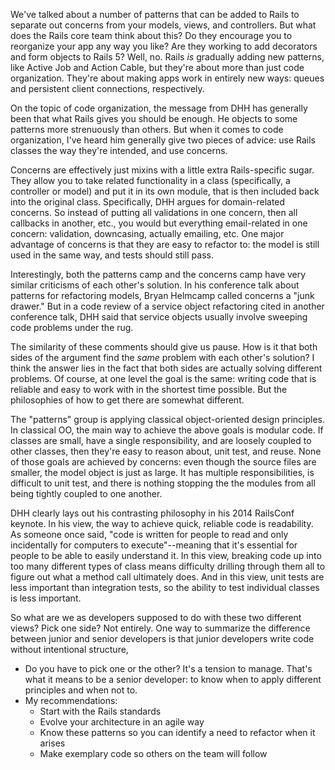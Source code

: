 We've talked about a number of patterns that can be added to Rails to separate out concerns from your models, views, and controllers. But what does the Rails core team think about this? Do they encourage you to reorganize your app any way you like? Are they working to add decorators and form objects to Rails 5? Well, no. Rails *is* gradually adding new patterns, like Active Job and Action Cable, but they're about more than just code organization. They're about making apps work in entirely new ways: queues and persistent client connections, respectively.

On the topic of code organization, the message from DHH has generally been that what Rails gives you should be enough. He objects to some patterns more strenuously than others. But when it comes to code organization, I've heard him generally give two pieces of advice: use Rails classes the way they're intended, and use concerns.

Concerns are effectively just mixins with a little extra Rails-specific sugar. They allow you to take related functionality in a class (specifically, a controller or model) and put it in its own module, that is then included back into the original class. Specifically, DHH argues for domain-related concerns. So instead of putting all validations in one concern, then all callbacks in another, etc., you would but everything email-related in one concern: validation, downcasing, actually emailing, etc. One major advantage of concerns is that they are easy to refactor to: the model is still used in the same way, and tests should still pass.

Interestingly, both the patterns camp and the concerns camp have very similar criticisms of each other's solution. In his conference talk about patterns for refactoring models, Bryan Helmcamp called concerns a "junk drawer." But in a code review of a service object refactoring cited in another conference talk, DHH said that service objects usually involve sweeping code problems under the rug.

The similarity of these comments should give us pause. How is it that both sides of the argument find the *same* problem with each other's solution? I think the answer lies in the fact that both sides are actually solving different problems. Of course, at one level the goal is the same: writing code that is reliable and easy to work with in the shortest time possible. But the philosophies of how to get there are somewhat different.

The "patterns" group is applying classical object-oriented design principles. In classical OO, the main way to achieve the above goals is modular code. If classes are small, have a single responsibility, and are loosely coupled to other classes, then they're easy to reason about, unit test, and reuse. None of those goals are achieved by concerns: even though the source files are smaller, the model object is just as large. It has multiple responsibilities, is difficult to unit test, and there is nothing stopping the the modules from all being tightly coupled to one another.

DHH clearly lays out his contrasting philosophy in his 2014 RailsConf keynote. In his view, the way to achieve quick, reliable code is readability. As someone once said, "code is written for people to read and only incidentally for computers to execute"--meaning that it's essential for people to be able to easily understand it. In this view, breaking code up into too many different types of class means difficulty drilling through them all to figure out what a method call ultimately does. And in this view, unit tests are less important than integration tests, so the ability to test individual classes is less important.

So what are we as developers supposed to do with these two different views? Pick one side? Not entirely. One way to summarize the difference between junior and senior developers is that junior developers write code without intentional structure, 


- Do you have to pick one or the other? It's a tension to manage. That's what it means to be a senior developer: to know when to apply different principles and when not to.
- My recommendations:
    - Start with the Rails standards
    - Evolve your architecture in an agile way
    - Know these patterns so you can identify a need to refactor when it arises
    - Make exemplary code so others on the team will follow
   